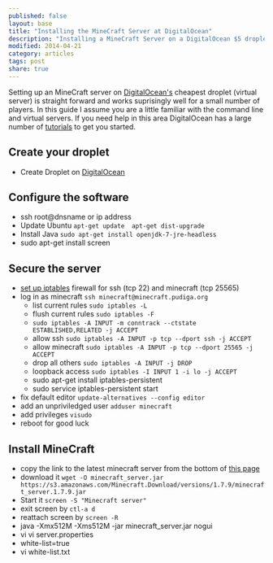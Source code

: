 ```yaml
---
published: false
layout: base
title: "Installing the MineCraft Server at DigitalOcean"
description: "Installing a MineCraft Server on a DigitalOcean $5 droplet."
modified: 2014-04-21
category: articles
tags: post
share: true
---
```


Setting up an MineCraft server on [DigitalOcean's](https://www.digitalocean.com/) cheapest droplet (virtual server) is straight forward and works suprisingly well for a small number of players. In this guide I assume you are a little familiar with the command line and virtual servers. If you need help in this area DigitalOcean has a large number of [tutorials](https://www.digitalocean.com/community/articles/how-to-create-your-first-digitalocean-droplet-virtual-server) to get you started.

## Create your droplet

* Create Droplet on [DigitalOcean](https://www.digitalocean.com/)

## Configure the software

* ssh root@dnsname or ip address
* Update Ubuntu
  `apt-get update 
   apt-get dist-upgrade`
* Install Java `sudo apt-get install openjdk-7-jre-headless`
* sudo apt-get install screen

## Secure the server

* [set up iptables](https://www.digitalocean.com/community/articles/how-to-set-up-a-firewall-using-ip-tables-on-ubuntu-12-04) firewall for ssh (tcp 22) and minecraft (tcp 25565)
* log in as minecraft `ssh minecraft@minecraft.pudiga.org`
	* list current rules `sudo iptables -L`
	* flush current rules `sudo iptables -F`
	* `sudo iptables -A INPUT -m conntrack --ctstate ESTABLISHED,RELATED -j ACCEPT`
	* allow ssh `sudo iptables -A INPUT -p tcp --dport ssh -j ACCEPT`
	* allow minecraft `sudo iptables -A INPUT -p tcp --dport 25565 -j ACCEPT`
	* drop all others `sudo iptables -A INPUT -j DROP`
    * loopback access `sudo iptables -I INPUT 1 -i lo -j ACCEPT`
    * sudo apt-get install iptables-persistent
    * sudo service iptables-persistent start
* fix default editor `update-alternatives --config editor`
* add an unpriviledged user `adduser minecraft`
* add privileges `visudo`
* reboot for good luck

## Install MineCraft

* copy the link to the latest minecraft server from the bottom of [this page](https://minecraft.net/download)
* download it `wget -O minecraft_server.jar https://s3.amazonaws.com/Minecraft.Download/versions/1.7.9/minecraft_server.1.7.9.jar`
* Start it `screen -S "Minecraft server"`
* exit screen by `ctl-a d`
* reattach screen by `screen -R`
* java -Xmx512M -Xms512M -jar minecraft_server.jar nogui
* vi vi server.properties
* white-list=true
* vi white-list.txt